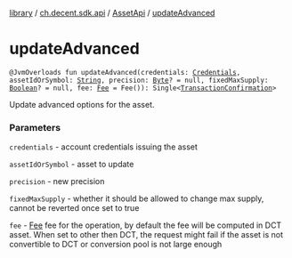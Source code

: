 [library](../../index.md) / [ch.decent.sdk.api](../index.md) / [AssetApi](index.md) / [updateAdvanced](./update-advanced.md)

# updateAdvanced

`@JvmOverloads fun updateAdvanced(credentials: `[`Credentials`](../../ch.decent.sdk.crypto/-credentials/index.md)`, assetIdOrSymbol: `[`String`](https://kotlinlang.org/api/latest/jvm/stdlib/kotlin/-string/index.html)`, precision: `[`Byte`](https://kotlinlang.org/api/latest/jvm/stdlib/kotlin/-byte/index.html)`? = null, fixedMaxSupply: `[`Boolean`](https://kotlinlang.org/api/latest/jvm/stdlib/kotlin/-boolean/index.html)`? = null, fee: `[`Fee`](../../ch.decent.sdk.model/-fee/index.md)` = Fee()): Single<`[`TransactionConfirmation`](../../ch.decent.sdk.model/-transaction-confirmation/index.md)`>`

Update advanced options for the asset.

### Parameters

`credentials` - account credentials issuing the asset

`assetIdOrSymbol` - asset to update

`precision` - new precision

`fixedMaxSupply` - whether it should be allowed to change max supply, cannot be reverted once set to true

`fee` - [Fee](../../ch.decent.sdk.model/-fee/index.md) fee for the operation, by default the fee will be computed in DCT asset.
When set to other then DCT, the request might fail if the asset is not convertible to DCT or conversion pool is not large enough